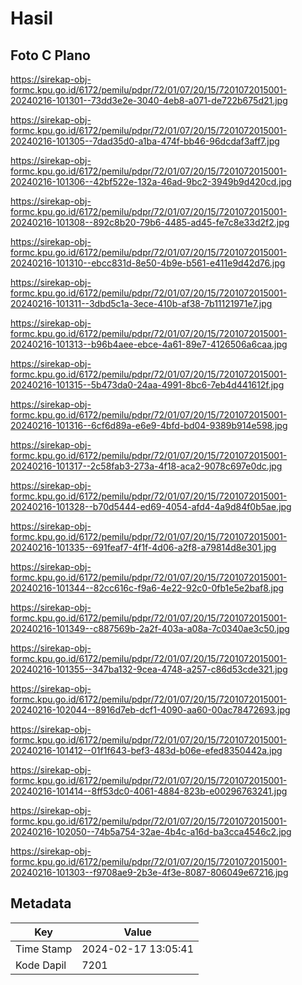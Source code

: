 # Hasil

## Foto C Plano

https://sirekap-obj-formc.kpu.go.id/6172/pemilu/pdpr/72/01/07/20/15/7201072015001-20240216-101301--73dd3e2e-3040-4eb8-a071-de722b675d21.jpg

https://sirekap-obj-formc.kpu.go.id/6172/pemilu/pdpr/72/01/07/20/15/7201072015001-20240216-101305--7dad35d0-a1ba-474f-bb46-96dcdaf3aff7.jpg

https://sirekap-obj-formc.kpu.go.id/6172/pemilu/pdpr/72/01/07/20/15/7201072015001-20240216-101306--42bf522e-132a-46ad-9bc2-3949b9d420cd.jpg

https://sirekap-obj-formc.kpu.go.id/6172/pemilu/pdpr/72/01/07/20/15/7201072015001-20240216-101308--892c8b20-79b6-4485-ad45-fe7c8e33d2f2.jpg

https://sirekap-obj-formc.kpu.go.id/6172/pemilu/pdpr/72/01/07/20/15/7201072015001-20240216-101310--ebcc831d-8e50-4b9e-b561-e411e9d42d76.jpg

https://sirekap-obj-formc.kpu.go.id/6172/pemilu/pdpr/72/01/07/20/15/7201072015001-20240216-101311--3dbd5c1a-3ece-410b-af38-7b11121971e7.jpg

https://sirekap-obj-formc.kpu.go.id/6172/pemilu/pdpr/72/01/07/20/15/7201072015001-20240216-101313--b96b4aee-ebce-4a61-89e7-4126506a6caa.jpg

https://sirekap-obj-formc.kpu.go.id/6172/pemilu/pdpr/72/01/07/20/15/7201072015001-20240216-101315--5b473da0-24aa-4991-8bc6-7eb4d441612f.jpg

https://sirekap-obj-formc.kpu.go.id/6172/pemilu/pdpr/72/01/07/20/15/7201072015001-20240216-101316--6cf6d89a-e6e9-4bfd-bd04-9389b914e598.jpg

https://sirekap-obj-formc.kpu.go.id/6172/pemilu/pdpr/72/01/07/20/15/7201072015001-20240216-101317--2c58fab3-273a-4f18-aca2-9078c697e0dc.jpg

https://sirekap-obj-formc.kpu.go.id/6172/pemilu/pdpr/72/01/07/20/15/7201072015001-20240216-101328--b70d5444-ed69-4054-afd4-4a9d84f0b5ae.jpg

https://sirekap-obj-formc.kpu.go.id/6172/pemilu/pdpr/72/01/07/20/15/7201072015001-20240216-101335--691feaf7-4f1f-4d06-a2f8-a79814d8e301.jpg

https://sirekap-obj-formc.kpu.go.id/6172/pemilu/pdpr/72/01/07/20/15/7201072015001-20240216-101344--82cc616c-f9a6-4e22-92c0-0fb1e5e2baf8.jpg

https://sirekap-obj-formc.kpu.go.id/6172/pemilu/pdpr/72/01/07/20/15/7201072015001-20240216-101349--c887569b-2a2f-403a-a08a-7c0340ae3c50.jpg

https://sirekap-obj-formc.kpu.go.id/6172/pemilu/pdpr/72/01/07/20/15/7201072015001-20240216-101355--347ba132-9cea-4748-a257-c86d53cde321.jpg

https://sirekap-obj-formc.kpu.go.id/6172/pemilu/pdpr/72/01/07/20/15/7201072015001-20240216-102044--8916d7eb-dcf1-4090-aa60-00ac78472693.jpg

https://sirekap-obj-formc.kpu.go.id/6172/pemilu/pdpr/72/01/07/20/15/7201072015001-20240216-101412--01f1f643-bef3-483d-b06e-efed8350442a.jpg

https://sirekap-obj-formc.kpu.go.id/6172/pemilu/pdpr/72/01/07/20/15/7201072015001-20240216-101414--8ff53dc0-4061-4884-823b-e00296763241.jpg

https://sirekap-obj-formc.kpu.go.id/6172/pemilu/pdpr/72/01/07/20/15/7201072015001-20240216-102050--74b5a754-32ae-4b4c-a16d-ba3cca4546c2.jpg

https://sirekap-obj-formc.kpu.go.id/6172/pemilu/pdpr/72/01/07/20/15/7201072015001-20240216-101303--f9708ae9-2b3e-4f3e-8087-806049e67216.jpg


## Metadata

| Key        | Value               |
| ---------- | ------------------- |
| Time Stamp | 2024-02-17 13:05:41 |
| Kode Dapil | 7201                |



